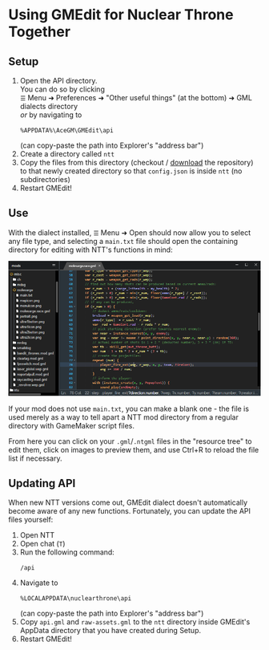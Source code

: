 # Using GMEdit for Nuclear Throne Together

## Setup
1. Open the API directory.  
	You can do so by clicking  
	`☰` Menu ➜ Preferences ➜ "Other useful things" (at the bottom) ➜ GML dialects directory  
	_or_ by navigating to
	```
	%APPDATA%\AceGM\GMEdit\api
	```
	(can copy-paste the path into Explorer's "address bar")
2. Create a directory called `ntt`
3. Copy the files from this directory
	(checkout / [download](https://github.com/YAL-Game-Tools/bits-of-nuclear-throne/archive/refs/heads/main.zip) the repository)
	to that newly created directory so that `config.json` is inside `ntt`
	(no subdirectories)
4. Restart GMEdit!

## Use
With the dialect installed,
`☰` Menu ➜ Open should now allow you to select any file type,
and selecting a `main.txt` file should open the containing directory
for editing with NTT's functions in mind:

![](screenshot.png)

If your mod does not use `main.txt`, you can make a blank one -
the file is used merely as a way to tell apart a NTT mod directory from a regular directory
with GameMaker script files.

From here you can click on your `.gml`/`.ntgml` files in the "resource tree" to edit them,
click on images to preview them, and use Ctrl+R to reload the file list if necessary.

## Updating API
When new NTT versions come out,
GMEdit dialect doesn't automatically become aware of any new functions.
Fortunately, you can update the API files yourself:

1. Open NTT
2. Open chat (`T`)
3. Run the following command:
	```
	/api
	```
4. Navigate to
	```
	%LOCALAPPDATA\nuclearthrone\api
	```
	(can copy-paste the path into Explorer's "address bar")
5. Copy `api.gml` and `raw-assets.gml` to the `ntt` directory
	inside GMEdit's AppData directory that you have created during Setup.
6. Restart GMEdit!

